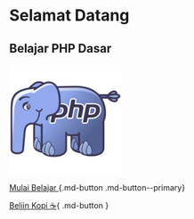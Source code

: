 # Selamat Datang

## **Belajar PHP Dasar**

<img src="images/php.png" style="width:40%">
<!-- ![dashboard](images/php.png) -->

[Mulai Belajar ](01.md){.md-button .md-button--primary}

[Beliin Kopi  :coffee:](https://saweria.co/masipnu){ .md-button }